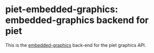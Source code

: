 # piet-embedded-graphics: embedded-graphics backend for piet

This is the [embedded-graphics](https://docs.rs/embedded-graphics/0.5.1/embedded_graphics/) back-end for the piet graphics API.
